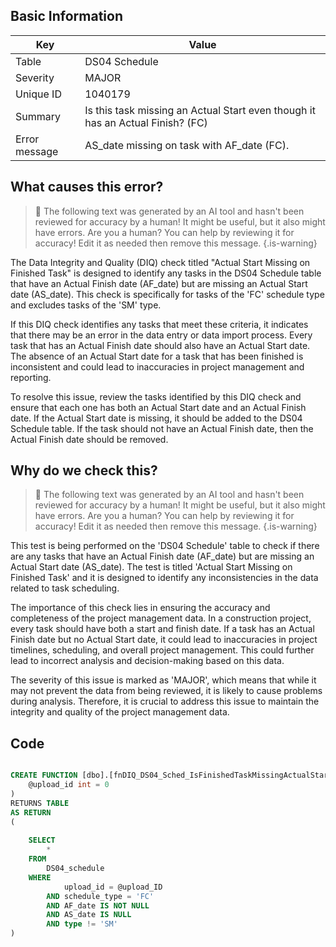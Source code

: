 ## Basic Information
| Key         | Value          |
|-------------|----------------|
| Table       | DS04 Schedule |
| Severity    | MAJOR |
| Unique ID   | 1040179   |
| Summary     | Is this task missing an Actual Start even though it has an Actual Finish? (FC) |
| Error message | AS_date missing on task with AF_date (FC). |

## What causes this error?

> :robot: The following text was generated by an AI tool and hasn't been reviewed for accuracy by a human! It might be useful, but it also might have errors. Are you a human? You can help by reviewing it for accuracy! Edit it as needed then remove this message.
{.is-warning}

The Data Integrity and Quality (DIQ) check titled "Actual Start Missing on Finished Task" is designed to identify any tasks in the DS04 Schedule table that have an Actual Finish date (AF_date) but are missing an Actual Start date (AS_date). This check is specifically for tasks of the 'FC' schedule type and excludes tasks of the 'SM' type.

If this DIQ check identifies any tasks that meet these criteria, it indicates that there may be an error in the data entry or data import process. Every task that has an Actual Finish date should also have an Actual Start date. The absence of an Actual Start date for a task that has been finished is inconsistent and could lead to inaccuracies in project management and reporting.

To resolve this issue, review the tasks identified by this DIQ check and ensure that each one has both an Actual Start date and an Actual Finish date. If the Actual Start date is missing, it should be added to the DS04 Schedule table. If the task should not have an Actual Finish date, then the Actual Finish date should be removed.
## Why do we check this?

> :robot: The following text was generated by an AI tool and hasn't been reviewed for accuracy by a human! It might be useful, but it also might have errors. Are you a human? You can help by reviewing it for accuracy! Edit it as needed then remove this message.
{.is-warning}

This test is being performed on the 'DS04 Schedule' table to check if there are any tasks that have an Actual Finish date (AF_date) but are missing an Actual Start date (AS_date). The test is titled 'Actual Start Missing on Finished Task' and it is designed to identify any inconsistencies in the data related to task scheduling.

The importance of this check lies in ensuring the accuracy and completeness of the project management data. In a construction project, every task should have both a start and finish date. If a task has an Actual Finish date but no Actual Start date, it could lead to inaccuracies in project timelines, scheduling, and overall project management. This could further lead to incorrect analysis and decision-making based on this data.

The severity of this issue is marked as 'MAJOR', which means that while it may not prevent the data from being reviewed, it is likely to cause problems during analysis. Therefore, it is crucial to address this issue to maintain the integrity and quality of the project management data.
## Code

```sql

CREATE FUNCTION [dbo].[fnDIQ_DS04_Sched_IsFinishedTaskMissingActualStart] (
	@upload_id int = 0
)
RETURNS TABLE
AS RETURN
(
		
	SELECT
		*
	FROM
		DS04_schedule
	WHERE
			upload_id = @upload_ID
		AND schedule_type = 'FC'
		AND AF_date IS NOT NULL
		AND AS_date IS NULL
		AND type != 'SM'
)
```
